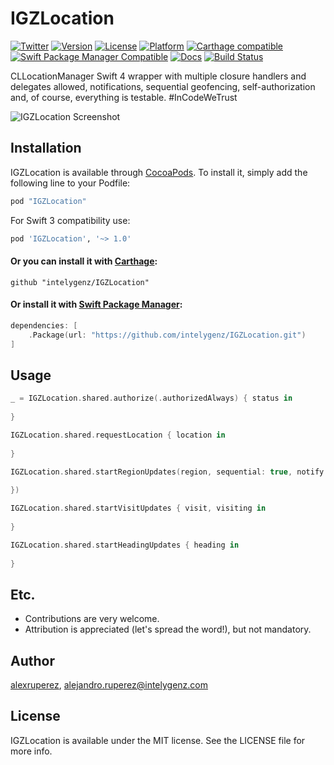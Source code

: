 # IGZLocation

[![Twitter](https://img.shields.io/badge/contact-@intelygenz-0FABFF.svg?style=flat)](http://twitter.com/intelygenz)
[![Version](https://img.shields.io/cocoapods/v/IGZLocation.svg?style=flat)](http://cocoapods.org/pods/IGZLocation)
[![License](https://img.shields.io/cocoapods/l/IGZLocation.svg?style=flat)](http://cocoapods.org/pods/IGZLocation)
[![Platform](https://img.shields.io/cocoapods/p/IGZLocation.svg?style=flat)](http://cocoapods.org/pods/IGZLocation)
[![Carthage compatible](https://img.shields.io/badge/Carthage-compatible-4BC51D.svg?style=flat)](https://github.com/Carthage/Carthage)
[![Swift Package Manager Compatible](https://img.shields.io/badge/Swift%20Package%20Manager-compatible-4BC51D.svg?style=flat)](https://github.com/apple/swift-package-manager)
[![Docs](https://img.shields.io/cocoapods/metrics/doc-percent/IGZLocation.svg)](http://cocoadocs.org/docsets/IGZLocation)
[![Build Status](https://travis-ci.org/intelygenz/IGZLocation.svg?branch=master)](https://travis-ci.org/intelygenz/IGZLocation)

CLLocationManager Swift 4 wrapper with multiple closure handlers and delegates allowed, notifications, sequential geofencing, self-authorization and, of course, everything is testable. #InCodeWeTrust

![IGZLocation Screenshot](https://raw.githubusercontent.com/intelygenz/IGZLocation/master/screenshot.gif)

## Installation

IGZLocation is available through [CocoaPods](http://cocoapods.org). To install
it, simply add the following line to your Podfile:

```ruby
pod "IGZLocation"
```

For Swift 3 compatibility use:

```ruby
pod 'IGZLocation', '~> 1.0'
```

#### Or you can install it with [Carthage](https://github.com/Carthage/Carthage):

```ogdl
github "intelygenz/IGZLocation"
```

#### Or install it with [Swift Package Manager](https://swift.org/package-manager/):

```swift
dependencies: [
    .Package(url: "https://github.com/intelygenz/IGZLocation.git")
]
```

## Usage

```swift
_ = IGZLocation.shared.authorize(.authorizedAlways) { status in
	
}

IGZLocation.shared.requestLocation { location in
	
}

IGZLocation.shared.startRegionUpdates(region, sequential: true, notify: true, { region, state in
	
})

IGZLocation.shared.startVisitUpdates { visit, visiting in
	
}

IGZLocation.shared.startHeadingUpdates { heading in
	
}
```

## Etc.

* Contributions are very welcome.
* Attribution is appreciated (let's spread the word!), but not mandatory.

## Author

[alexruperez](https://github.com/alexruperez), alejandro.ruperez@intelygenz.com

## License

IGZLocation is available under the MIT license. See the LICENSE file for more info.
